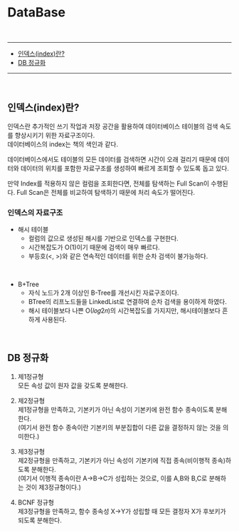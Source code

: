 # DataBase

<br>

<hr/>

- [인덱스(index)란?](#인덱스index란)
- [DB 정규화](#db-정규화)

<hr/>

<br>

## 인덱스(index)란?

인덱스란 추가적인 쓰기 작업과 저장 공간을 활용하여 데이터베이스 테이블의 검색 속도를 향상시키기 위한 자료구조이다. <br>
데이터베이스의 index는 책의 색인과 같다. 

데이터베이스에서도 테이블의 모든 데이터를 검색하면 시간이 오래 걸리기 때문에 데이터와 데이터의 위치를 포함한 자료구조를 생성하여 빠르게 조회할 수 있도록 돕고 있다. <br>

만약 Index를 적용하지 않은 컬럼을 조회한다면, 전체를 탐색하는 Full Scan이 수행된다. Full Scan은 전체를 비교하여 탐색하기 때문에 처리 속도가 떨어진다. <br>

### 인덱스의 자료구조

- 해시 테이블
    - 컬럼의 값으로 생성된 해시를 기반으로 인덱스를 구현한다.
    - 시간복잡도가 O(1)이기 때문에 검색이 매우 빠르다.
    - 부등호(<, >)와 같은 연속적인 데이터를 위한 순차 검색이 불가능하다.

<br>

- B+Tree
    - 자식 노드가 2개 이상인 B-Tree를 개선시킨 자료구조이다.
    - BTree의 리프노드들을 LinkedList로 연결하여 순차 검색을 용이하게 하였다.
    - 해시 테이블보다 나쁜 O(𝑙𝑜𝑔2𝑛)의 시간복잡도를 가지지만, 해시테이블보다 흔하게 사용된다.

<br>

## DB 정규화

1. 제1정규형 <br>
모든 속성 값이 원자 값을 갖도록 분해한다. <br>

2. 제2정규형 <br>
제1정규형을 만족하고, 기본키가 아닌 속성이 기본키에 완전 함수 종속이도록 분해한다. <br>
(여기서 완전 함수 종속이란 기본키의 부분집합이 다른 값을 결정하지 않는 것을 의미한다.) <br>

3. 제3정규형 <br>
제2정규형을 만족하고, 기본키가 아닌 속성이 기본키에 직접 종속(비이행적 종속)하도록 분해한다. <br>
(여기서 이행적 종속이란 A->B->C가 성립하는 것으로, 이를 A,B와 B,C로 분해하는 것이 제3정규형이다.) <br>

4. BCNF 정규형 <br>
제3정규형을 만족하고, 함수 종속성 X->Y가 성립할 때 모든 결정자 X가 후보키가 되도록 분해한다. <br>
